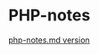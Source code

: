 # PHP-notes

[php-notes.md version](https://gist.github.com/ajmalshahabudeen/12bea2e07f6382cf15f7736a8bb1247e)
